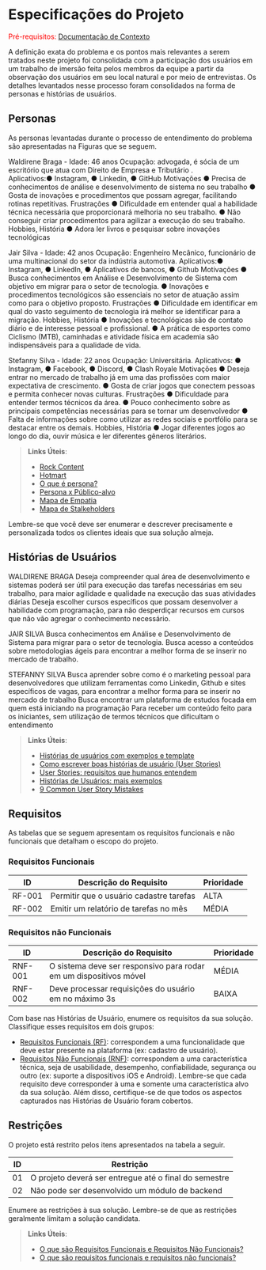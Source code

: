 # Especificações do Projeto

<span style="color:red">Pré-requisitos: <a href="1-Documentação de Contexto.md"> Documentação de Contexto</a></span>

A definição exata do problema e os pontos mais relevantes a serem tratados neste projeto foi consolidada com a participação dos usuários em um trabalho de imersão feita pelos membros da equipe a partir da observação dos usuários em seu local natural e por meio de entrevistas. Os detalhes levantados nesse processo foram consolidados na forma de personas e histórias de usuários.

## Personas

As personas levantadas durante o processo de entendimento do problema são apresentadas na Figuras que se seguem.

Waldirene Braga - 	Idade: 46 anos
Ocupação: advogada, é sócia de um escritório que atua com Direito de Empresa e Tributário . 	
Aplicativos:●	Instagram, ●	Linkedin, ●	GitHub
Motivações
●	Precisa de conhecimentos de análise e desenvolvimento de sistema no seu trabalho
●	Gosta de inovações e procedimentos que possam agregar, facilitando rotinas repetitivas.
	Frustrações
●	Dificuldade em entender qual a habilidade técnica necessária que proporcionará melhoria no seu trabalho.
●	Não conseguir criar procedimentos para agilizar a execução do seu trabalho.	Hobbies, História
●	Adora ler livros e pesquisar sobre inovações tecnológicas

Jair Silva - Idade: 42 anos
Ocupação: Engenheiro Mecânico, funcionário de uma multinacional do setor da indústria automotiva. 
Aplicativos:●	Instagram, ●	LinkedIn, ●	Aplicativos de bancos, ●	Github
Motivações
●	Busca conhecimentos em Análise e Desenvolvimento de Sistema com objetivo em migrar para o setor de tecnologia.
●	Inovações e procedimentos tecnológicos são essenciais no setor de atuação assim como para o objetivo proposto.
	Frustrações
●	Dificuldade em identificar em qual do vasto seguimento de tecnologia irá melhor se identificar para a migração.
	Hobbies, História
●	Inovações e tecnológicas são de contato diário e de interesse pessoal e profissional. 
●	A prática de esportes como Ciclismo (MTB), caminhadas e atividade física em academia são indispensáveis para a qualidade de vida.


Stefanny Silva - 	Idade: 22 anos
Ocupação: Universitária. 
Aplicativos: ●	Instagram, ●	Facebook, ●	Discord, ●	Clash Royale
Motivações
●	Deseja entrar no mercado de trabalho já em uma das profissões com maior expectativa de crescimento.
●	Gosta de criar jogos que conectem pessoas e permita conhecer novas culturas.
	Frustrações
●	Dificuldade para entender termos técnicos da área.
●	Pouco conhecimento sobre as principais competências necessárias para se tornar um desenvolvedor
●	Falta de informações sobre como utilizar as redes sociais e portfólio para se destacar entre os demais.
	Hobbies, História
●	Jogar diferentes jogos ao longo do dia, ouvir música e ler diferentes gêneros literários.


> **Links Úteis**:
> - [Rock Content](https://rockcontent.com/blog/personas/)
> - [Hotmart](https://blog.hotmart.com/pt-br/como-criar-persona-negocio/)
> - [O que é persona?](https://resultadosdigitais.com.br/blog/persona-o-que-e/)
> - [Persona x Público-alvo](https://flammo.com.br/blog/persona-e-publico-alvo-qual-a-diferenca/)
> - [Mapa de Empatia](https://resultadosdigitais.com.br/blog/mapa-da-empatia/)
> - [Mapa de Stalkeholders](https://www.racecomunicacao.com.br/blog/como-fazer-o-mapeamento-de-stakeholders/)
>
Lembre-se que você deve ser enumerar e descrever precisamente e personalizada todos os clientes ideais que sua solução almeja.

## Histórias de Usuários

WALDIRENE BRAGA
Deseja compreender qual área de desenvolvimento e sistemas poderá ser útil para execução das tarefas necessárias em seu trabalho, para maior agilidade e qualidade na execução das suas atividades diárias
Deseja escolher cursos específicos que possam desenvolver a habilidade com programação, para não desperdiçar recursos em cursos que não vão agregar o conhecimento necessário. 

JAIR SILVA
Busca conhecimentos em Análise e Desenvolvimento de Sistema para migrar para o setor de tecnologia.
Busca acesso a conteúdos sobre metodologias ágeis para encontrar a melhor forma de se inserir no mercado de trabalho.

STEFANNY SILVA
Busca aprender sobre como é o marketing pessoal para desenvolvedores que utilizam ferramentas como Linkedin, Github e sites específicos de vagas, para encontrar a melhor forma para se inserir no mercado de trabalho
Busca encontrar um plataforma de estudos focada em quem está iniciando na programação	Para receber um conteúdo feito para os iniciantes, sem utilização de termos técnicos que dificultam o entendimento


> **Links Úteis**:
> - [Histórias de usuários com exemplos e template](https://www.atlassian.com/br/agile/project-management/user-stories)
> - [Como escrever boas histórias de usuário (User Stories)](https://medium.com/vertice/como-escrever-boas-users-stories-hist%C3%B3rias-de-usu%C3%A1rios-b29c75043fac)
> - [User Stories: requisitos que humanos entendem](https://www.luiztools.com.br/post/user-stories-descricao-de-requisitos-que-humanos-entendem/)
> - [Histórias de Usuários: mais exemplos](https://www.reqview.com/doc/user-stories-example.html)
> - [9 Common User Story Mistakes](https://airfocus.com/blog/user-story-mistakes/)

## Requisitos

As tabelas que se seguem apresentam os requisitos funcionais e não funcionais que detalham o escopo do projeto.

### Requisitos Funcionais

|ID    | Descrição do Requisito  | Prioridade |
|------|-----------------------------------------|----|
|RF-001| Permitir que o usuário cadastre tarefas | ALTA | 
|RF-002| Emitir um relatório de tarefas no mês   | MÉDIA |


### Requisitos não Funcionais

|ID     | Descrição do Requisito  |Prioridade |
|-------|-------------------------|----|
|RNF-001| O sistema deve ser responsivo para rodar em um dispositivos móvel | MÉDIA | 
|RNF-002| Deve processar requisições do usuário em no máximo 3s |  BAIXA | 

Com base nas Histórias de Usuário, enumere os requisitos da sua solução. Classifique esses requisitos em dois grupos:

- [Requisitos Funcionais
 (RF)](https://pt.wikipedia.org/wiki/Requisito_funcional):
 correspondem a uma funcionalidade que deve estar presente na
  plataforma (ex: cadastro de usuário).
- [Requisitos Não Funcionais
  (RNF)](https://pt.wikipedia.org/wiki/Requisito_n%C3%A3o_funcional):
  correspondem a uma característica técnica, seja de usabilidade,
  desempenho, confiabilidade, segurança ou outro (ex: suporte a
  dispositivos iOS e Android).
Lembre-se que cada requisito deve corresponder à uma e somente uma
característica alvo da sua solução. Além disso, certifique-se de que
todos os aspectos capturados nas Histórias de Usuário foram cobertos.

## Restrições

O projeto está restrito pelos itens apresentados na tabela a seguir.

|ID| Restrição                                             |
|--|-------------------------------------------------------|
|01| O projeto deverá ser entregue até o final do semestre |
|02| Não pode ser desenvolvido um módulo de backend        |


Enumere as restrições à sua solução. Lembre-se de que as restrições geralmente limitam a solução candidata.

> **Links Úteis**:
> - [O que são Requisitos Funcionais e Requisitos Não Funcionais?](https://codificar.com.br/requisitos-funcionais-nao-funcionais/)
> - [O que são requisitos funcionais e requisitos não funcionais?](https://analisederequisitos.com.br/requisitos-funcionais-e-requisitos-nao-funcionais-o-que-sao/)
